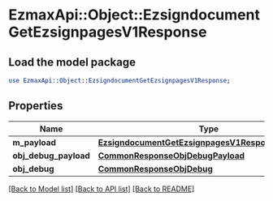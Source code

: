 # EzmaxApi::Object::EzsigndocumentGetEzsignpagesV1Response

## Load the model package
```perl
use EzmaxApi::Object::EzsigndocumentGetEzsignpagesV1Response;
```

## Properties
Name | Type | Description | Notes
------------ | ------------- | ------------- | -------------
**m_payload** | [**EzsigndocumentGetEzsignpagesV1ResponseMPayload**](EzsigndocumentGetEzsignpagesV1ResponseMPayload.md) |  | 
**obj_debug_payload** | [**CommonResponseObjDebugPayload**](CommonResponseObjDebugPayload.md) |  | [optional] 
**obj_debug** | [**CommonResponseObjDebug**](CommonResponseObjDebug.md) |  | [optional] 

[[Back to Model list]](../README.md#documentation-for-models) [[Back to API list]](../README.md#documentation-for-api-endpoints) [[Back to README]](../README.md)


